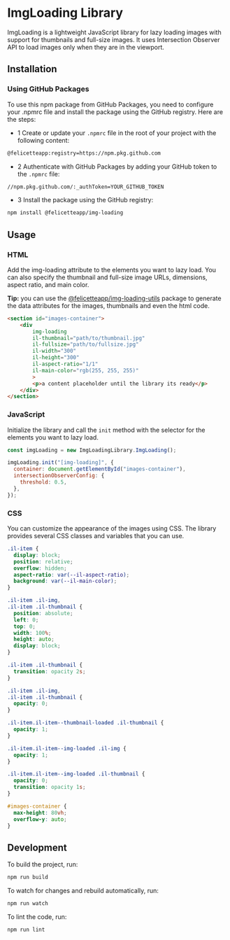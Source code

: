 # ImgLoading Library

ImgLoading is a lightweight JavaScript library for lazy loading images with support for thumbnails and full-size images. It uses Intersection Observer API to load images only when they are in the viewport.

## Installation

### Using GitHub Packages

To use this npm package from GitHub Packages, you need to configure your .npmrc file and install the package using the GitHub registry. Here are the steps:

- 1 Create or update your `.npmrc` file in the root of your project with the following content:

```sh
@felicetteapp:registry=https://npm.pkg.github.com
```

- 2 Authenticate with GitHub Packages by adding your GitHub token to the `.npmrc` file:

```sh
//npm.pkg.github.com/:_authToken=YOUR_GITHUB_TOKEN
```

- 3 Install the package using the GitHub registry:

```sh
npm install @felicetteapp/img-loading
```

## Usage

### HTML

Add the img-loading attribute to the elements you want to lazy load. You can also specify the thumbnail and full-size image URLs, dimensions, aspect ratio, and main color.

**Tip:** you can use the [@felicetteapp/img-loading-utils](https://github.com/felicetteapp/img-loading-utils) package to generate the data attributes for the images, thumbnails and even the html code.

```html
<section id="images-container">
    <div
        img-loading
        il-thumbnail="path/to/thumbnail.jpg"
        il-fullsize="path/to/fullsize.jpg"
        il-width="300"
        il-height="300"
        il-aspect-ratio="1/1"
        il-main-color="rgb(255, 255, 255)"
        >
        <p>a content placeholder until the library its ready</p>
    </div>
</section>
```

### JavaScript

Initialize the library and call the `init` method with the selector for the elements you want to lazy load.

```js
const imgLoading = new ImgLoadingLibrary.ImgLoading();

imgLoading.init("[img-loading]", {
  container: document.getElementById("images-container"),
  intersectionObserverConfig: {
    threshold: 0.5,
  },
});
```

### CSS

You can customize the appearance of the images using CSS. The library provides several CSS classes and variables that you can use.

```css
.il-item {
  display: block;
  position: relative;
  overflow: hidden;
  aspect-ratio: var(--il-aspect-ratio);
  background: var(--il-main-color);
}

.il-item .il-img,
.il-item .il-thumbnail {
  position: absolute;
  left: 0;
  top: 0;
  width: 100%;
  height: auto;
  display: block;
}

.il-item .il-thumbnail {
  transition: opacity 2s;
}

.il-item .il-img,
.il-item .il-thumbnail {
  opacity: 0;
}

.il-item.il-item--thumbnail-loaded .il-thumbnail {
  opacity: 1;
}

.il-item.il-item--img-loaded .il-img {
  opacity: 1;
}

.il-item.il-item--img-loaded .il-thumbnail {
  opacity: 0;
  transition: opacity 1s;
}

#images-container {
  max-height: 80vh;
  overflow-y: auto;
}
```

## Development

To build the project, run:

```sh
npm run build
```

To watch for changes and rebuild automatically, run:

```sh
npm run watch
```

To lint the code, run:

```sh
npm run lint
```
